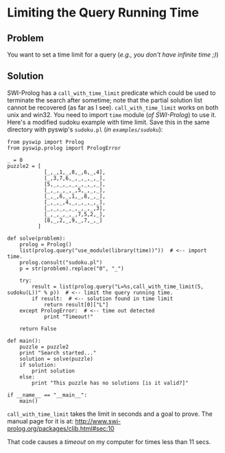 # Limiting the Query Running Time #

## Problem ##

You want to set a time limit for a query (_e.g., you don't have infinite time ;)_)

## Solution ##

SWI-Prolog has a `call_with_time_limit` predicate
which could be used to terminate the search after sometime; note that
the partial solution list cannot be recovered (as far as I see).
`call_with_time_limit` works on both unix and win32. You need to
import `time` module (_of SWI-Prolog_) to use it. Here's a modified sudoku example with
time limit. Save this in the same directory with pyswip's `sudoku.pl`
(_in `examples/sudoku`_):

```
from pyswip import Prolog 
from pyswip.prolog import PrologError 

_ = 0 
puzzle2 = [ 
            [_,_,1,_,8,_,6,_,4], 
            [_,3,7,6,_,_,_,_,_], 
            [5,_,_,_,_,_,_,_,_], 
            [_,_,_,_,_,5,_,_,_], 
            [_,_,6,_,1,_,8,_,_], 
            [_,_,_,4,_,_,_,_,_], 
            [_,_,_,_,_,_,_,_,3], 
            [_,_,_,_,_,7,5,2,_], 
            [8,_,2,_,9,_,7,_,_] 
          ] 

def solve(problem): 
    prolog = Prolog() 
    list(prolog.query("use_module(library(time))"))  # <-- import time.
    prolog.consult("sudoku.pl") 
    p = str(problem).replace("0", "_") 

    try: 
        result = list(prolog.query("L=%s,call_with_time_limit(5, sudoku(L))" % p))  # <-- limit the query running time.
        if result:  # <-- solution found in time limit
            return result[0]["L"] 
    except PrologError:  # <-- time out detected
            print "Timeout!" 

    return False 

def main(): 
    puzzle = puzzle2 
    print "Search started..." 
    solution = solve(puzzle) 
    if solution: 
        print solution 
    else: 
        print "This puzzle has no solutions [is it valid?]" 

if __name__ == "__main__": 
    main() 
```

`call_with_time_limit` takes the limit in seconds and a goal to prove.
The manual page for it is at: http://www.swi-prolog.org/packages/clib.html#sec:10

That code causes a _timeout_ on my computer for times less than 11
secs.